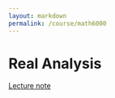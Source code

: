```yaml
---
layout: markdown
permalink: /course/math6000
---
```

# Real Analysis

[Lecture note](lecture.html)



 
